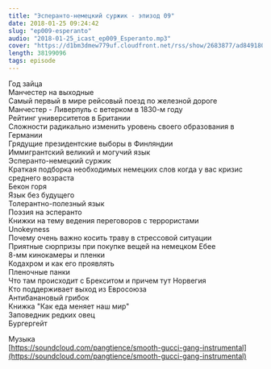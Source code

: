 ```yaml
---
title: "Эсперанто-немецкий суржик - эпизод 09"
date: 2018-01-25 09:24:42
slug: "ep009-esperanto"
audio: "2018-01-25_icast_ep009_Esperanto.mp3"
cover: "https://d1bm3dmew779uf.cloudfront.net/rss/show/2683877/ad8491808fd5d2fad6e14f544462250a.png"
length: 38199096
tags: episode
---
```

Год зайца  
Манчестер на выходные  
Самый первый в мире рейсовый поезд по железной дороге  
Манчестер - Ливерпуль с ветерком в 1830-м году  
Рейтинг университетов в Британии  
Сложности радикально изменить уровень своего образования в Германии  
Грядущие президентские выборы в Финляндии  
Иммигрантский великий и могучий язык  
Эсперанто-немецкий суржик  
Краткая подборка необходимых немецких слов когда у вас кризис среднего возраста  
Бекон горя  
Язык без будущего  
Толерантно-полезный язык  
Поэзия на эсперанто  
Книжки на тему ведения переговоров с террористами  
Unokeyness  
Почему очень важно косить траву в стрессовой ситуации  
Приятные сюрпризы при покупке вещей на немецком Ебее  
8-мм кинокамеры и пленки  
Кодахром и как его проявлять  
Пленочные панки  
Что там происходит с Брекситом и причем тут Норвегия  
Кто поддерживает выход из Евросоюза  
Антибанановый грибок  
Книжка "Как еда меняет наш мир"  
Заповедник редких овец  
Бургергейт  
  
Музыка  
[https://soundcloud.com/pangtience/smooth-gucci-gang-instrumental](https://soundcloud.com/pangtience/smooth-gucci-gang-instrumental)
